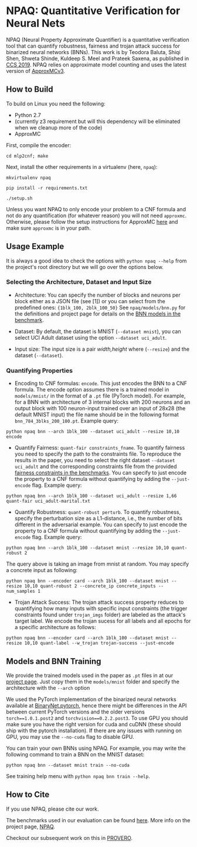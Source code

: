 # NPAQ: Quantitative Verification for Neural Nets

NPAQ (Neural Property Approximate Quantifier) is a quantitative verification
tool that can quantify robustness, fairness and trojan attack success for
binarized neural networks (BNNs).  This work is by Teodora Baluta, Shiqi Shen,
Shweta Shinde, Kuldeep S. Meel and Prateek Saxena, as published in [CCS
2019](https://www.comp.nus.edu.sg/~teodorab/papers/NPAQ.pdf). NPAQ relies on
approximate model counting and uses the latest version of
[ApproxMCv3](https://github.com/meelgroup/ApproxMC).

## How to Build

To build on Linux you need the following:

- Python 2.7
- (currently z3 requirement but will this dependency will be eliminated when we
  cleanup more of the code)
- ApproxMC

First, compile the encoder:

```
cd mlp2cnf; make
```

Next, install the other requirements in a virtualenv (here, `npaq`):

```
mkvirtualenv npaq

pip install -r requirements.txt

./setup.sh
```

Unless you want NPAQ to only encode your problem to a CNF formula and not do any
quantification (for whatever reason) you will not need `approxmc`. Otherwise,
please follow the setup instructions for ApproxMC
[here](https://github.com/meelgroup/ApproxMC#how-to-build) and make sure
`approxmc` is in your path.

## Usage Example

It is always a good idea to check the options with `python npaq --help` from the
project's root directory but we will go over the options below.

### Selecting the Architecture, Dataset and Input Size

- Architecture: You can specify the number of blocks and neurons per
block either as a JSON file (see [1]) or you can select from the predefined
ones: `{1blk_100, 2blk_100_50}`
See `npaq/models/bnn.py` for the definitions and project page for details on the [BNN models in
the benchmark](https://teobaluta.github.io/NPAQ/#bnn_models).

- Dataset: By default, the dataset is MNIST (`--dataset mnist`), you can select UCI Adult dataset
  using the option `--dataset uci_adult`.

- Input size: The input size is a pair _width,height_ where  (`--resize`) and the
dataset (`--dataset`). 


### Quantifying Properties

- Encoding to CNF formulas: `encode`. This just encodes the BNN to a CNF
  formula. The encode option assumes there is a trained model in `models/mnist/` in the
format of a `.pt` file (PyTorch model). For example, for a BNN with architecture
of 3 internal blocks with 200 neurons and an output block with 100 neuron-input
trained over an input of 28x28 (the default MNIST input) the file name should be
in the following format `bnn_784_3blks_200_100.pt`. 
Example query:

`python npaq bnn --arch 1blk_100 --dataset uci_adult --resize 10,10 encode`

- Quantify Fairness: `quant-fair constraints_fname`. To quantify fairness you
  need to specify the path to the constraints file.  To reproduce the results in
  the paper, you need to select the right dataset `--dataset uci_adult` and the
  corresponding constraints file from the provided [fairness constraints in the
  benchmarks](https://teobaluta.github.io/npaq). You can specify to just encode
  the property to a CNF formula without quantifying by adding the
  `--just-encode` flag.
Example query:

`python npaq bnn --arch 1blk_100 --dataset uci_adult --resize 1,66 quant-fair uci_adult-marital.txt`

- Quantify Robustness: `quant-robust perturb`. To quantify robustness, specify
  the perturbation size as a L1-distance, i.e., the number of bits different in
  the adversarial example. You can specify to just encode the property to a CNF
  formula without quantifying by adding the `--just-encode` flag.
Example query:

`python npaq bnn --arch 1blk_100 --dataset mnist --resize 10,10 quant-robust 2`

The query above is taking an image from mnist at random. You may specify a concrete input as
following:

`python npaq bnn --encoder card --arch 1blk_100 --dataset mnist --resize 10,10 quant-robust 2 --concrete_ip concrete_inputs --num_samples 1`

- Trojan Attack Success: The trojan attack success property reduces to quantifying how many inputs
  with specific input constraints (the trigger constraints found under `trojan_imgs` folder) are
  labeled as the attack's target label. We encode the trojan sucess for all labels and all epochs
  for a specific architecture as follows:

`python npaq bnn --encoder card --arch 1blk_100 --dataset mnist --resize 10,10 quant-label --w_trojan trojan-success --just-encode`


## Models and BNN Training

We provide the trained models used in the paper as `.pt` files in at our
[project page](https://teobaluta.github.io/NPAQ/#benchmarks). Just copy them in the `models/mnist` folder and specify the
architecture with the `--arch` option 

We used the PyTorch implementation of the binarized neural networks available at
[BinaryNet.pytorch](https://github.com/itayhubara/BinaryNet.pytorch), hence
there might be differences in the API between current PyTorch versions and the
older versions `torch==1.0.1.post2` and `torchvision==0.2.2.post3`. To use GPU
you should make sure you have the right version for cuda and cuDNN (these should
ship with the pytorch installation). If there are any issues with running on
GPU, you may use the `--no-cuda` flag to disable GPU.

You can train your own BNNs using NPAQ. For example, you may write the following
command to train a BNN on the MNIST dataset:

`python npaq bnn --dataset mnist train --no-cuda`

See training help menu with `python npaq bnn train --help`.


## How to Cite

If you use NPAQ, please cite our work.

The benchmarks used in our evaluation can be found [here](https://teobaluta.github.io/NPAQ/). More info on the
project page, [NPAQ](https://teobaluta.github.io/NPAQ).

Checkout our subsequent work on this in [PROVERO](https://github.com/teobaluta/provero).
